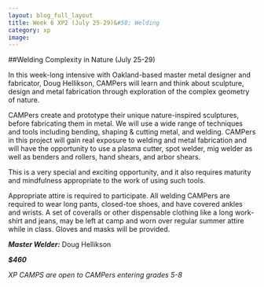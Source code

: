 ```yaml
---
layout: blog_full_layout
title: Week 6 XP2 (July 25-29)&#58; Welding
category: xp
image: 
---
```


##Welding Complexity in Nature (July 25-29)


In this week-long intensive with Oakland-based master metal designer and fabricator, Doug Hellikson, CAMPers will learn and think about sculpture, design and metal fabrication through exploration of the complex geometry of nature.

CAMPers create and prototype their unique nature-inspired sculptures, before fabricating them in metal. We will use a wide range of techniques and tools including bending, shaping & cutting metal, and welding. CAMPers in this project will gain real exposure to welding and metal fabrication and will have the opportunity to use a plasma cutter, spot welder, mig welder as well as benders and rollers, hand shears, and arbor shears.

This is a very special and exciting opportunity, and it also requires maturity and mindfulness appropriate to the work of using such tools.

Appropriate attire is required to participate. All welding CAMPers are required to wear long pants, closed-toe shoes, and have covered ankles and wrists. A set of coveralls or other dispensable clothing like a long work-shirt and jeans, may be left at camp and worn over regular summer attire while in class. Gloves and masks will be provided.

**_Master Welder:_** Doug Hellikson

**_$460_**

*XP CAMPS are open to CAMPers entering grades 5-8*
